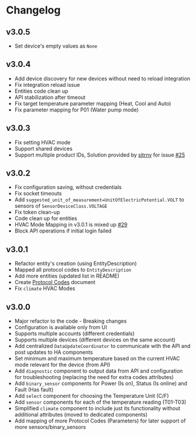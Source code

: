 # Changelog

## v3.0.5

- Set device's empty values as `None`

## v3.0.4

- Add device discovery for new devices without need to reload integration
- Fix integration reload issue
- Entities code clean up
- API stabilization after timeout
- Fix target temperature parameter mapping (Heat, Cool and Auto)
- Fix parameter mapping for P01 (Water pump mode)

## v3.0.3

- Fix setting HVAC mode
- Support shared devices
- Support multiple product IDs, Solution provided by [sjtrny](https://github.com/sjtrny) for issue [#25](https://github.com/radical-squared/aquatemp/issues/25)

## v3.0.2

- Fix configuration saving, without credentials
- Fix socket timeouts
- Add `suggested_unit_of_measurement=UnitOfElectricPotential.VOLT` to sensors of `SensorDeviceClass.VOLTAGE`
- Fix token clean-up
- Code clean up for entities
- HVAC Mode Mapping in v3.0.1 is mixed up [#29](https://github.com/radical-squared/aquatemp/issues/29)
- Block API operations if initial login failed

## v3.0.1

- Refactor entity's creation (using EntityDescription)
- Mapped all protocol codes to `EntityDescription`
- Add more entities (updated list in README)
- Create [Protocol Codes](https://github.com/radical-squared/aquatemp/blob/master/PROTOCOL_CODES.md) document
- Fix `climate` HVAC Modes

## v3.0.0

- Major refactor to the code - Breaking changes
- Configuration is available only from UI
- Supports multiple accounts (different credentials)
- Supports multiple devices (different devices on the same account)
- Add centralized `DataUpdateCoordinator` to communicate with the API and post updates to HA components
- Set minimum and maximum temperature based on the current HVAC mode relevant for the device (from API)
- Add `diagnostic` component to output data from API and configuration for troubleshooting (replacing the need for extra codes attributes)
- Add `binary_sensor` components for Power (Is on), Status (Is online) and Fault (Has fault)
- Add `select` component for choosing the Temperature Unit (C/F)
- Add `sensor` components for each of the temperature reading (T01-T03)
- Simplified `climate` component to include just its functionality without additional attributes (moved to dedicated components)
- Add mapping of more Protocol Codes (Parameters) for later support of more sensors/binary_sensors
